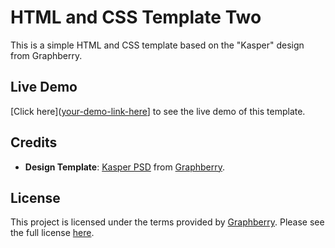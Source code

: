 # HTML and CSS Template Two

This is a simple HTML and CSS template based on the "Kasper" design from Graphberry.

## Live Demo

[Click here]([your-demo-link-here](https://elazawy.github.io/HTML_and_CSS_Template_2/)] to see the live demo of this template.

## Credits

- **Design Template**: [Kasper PSD](https://www.graphberry.com/item/kasper) from [Graphberry](https://www.graphberry.com/).

## License

This project is licensed under the terms provided by [Graphberry](https://www.graphberry.com/). Please see the full license [here](LICENSE.md).
